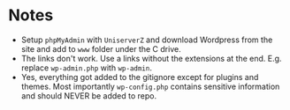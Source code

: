 # Notes

- Setup `phpMyAdmin` with `UniserverZ` and download Wordpress from the site and add to `www` folder under the C drive.
- The links don't work. Use a links without the extensions at the end. E.g. replace `wp-admin.php` with `wp-admin`.
- Yes, everything got added to the gitignore except for plugins and themes. Most importantly `wp-config.php` contains sensitive information and should NEVER be added to repo.
